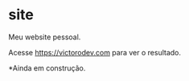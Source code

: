 # site
Meu website pessoal.

Acesse https://victorodev.com para ver o resultado. 

*Ainda em construção.
